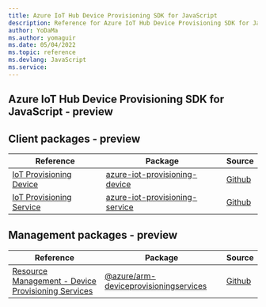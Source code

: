 ```yaml
---
title: Azure IoT Hub Device Provisioning SDK for JavaScript
description: Reference for Azure IoT Hub Device Provisioning SDK for JavaScript
author: YoDaMa
ms.author: yomaguir
ms.date: 05/04/2022
ms.topic: reference
ms.devlang: JavaScript
ms.service:  
---
```

## Azure IoT Hub Device Provisioning SDK for JavaScript - preview
## Client packages - preview
| Reference | Package | Source |
|---|---|---|
|[IoT Provisioning Device](javascript/api/overview/azure/iot-provisioning-device-readme)|[azure-iot-provisioning-device](https://www.npmjs.com/package/azure-iot-provisioning-device)|[Github](https://github.com/Azure/azure-sdk-for-js)|
|[IoT Provisioning Service](javascript/api/overview/azure/iot-provisioning-service-readme)|[azure-iot-provisioning-service](https://www.npmjs.com/package/azure-iot-provisioning-service)|[Github](https://github.com/Azure/azure-sdk-for-js)|

## Management packages - preview
| Reference | Package | Source |
|---|---|---|
|[Resource Management - Device Provisioning Services](javascript/api/overview/azure/arm-deviceprovisioningservices-readme)|[@azure/arm-deviceprovisioningservices](https://www.npmjs.com/package/@azure/arm-deviceprovisioningservices)|[Github](https://github.com/Azure/azure-sdk-for-js/blob/main/sdk/deviceprovisioningservices/arm-deviceprovisioningservices)|


